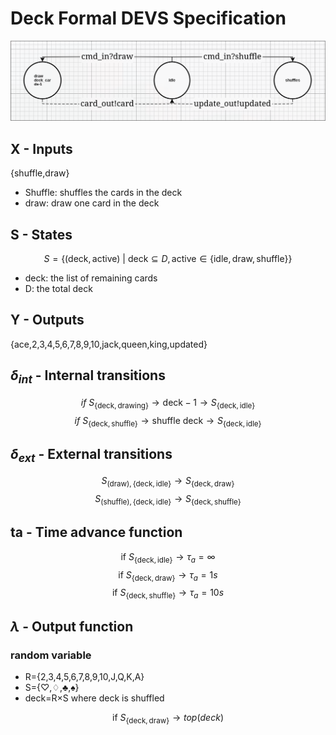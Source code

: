 # Deck Formal DEVS Specification
![deck model](deck.png)

## X - Inputs
{shuffle,draw}
- Shuffle: shuffles the cards in the deck
- draw: draw one card in the deck
## S - States

$$ S = \{(\text{deck},\text{active})\ |\ \text{deck} \subseteq D, \text{active} \in \{\text{idle},\text{draw},\text{shuffle}\}\} $$
- deck: the list of remaining cards
- D: the total deck
## Y - Outputs
{ace,2,3,4,5,6,7,8,9,10,jack,queen,king,updated}

## $\delta_{int}$ - Internal transitions
$$ if\ S_{\{\text{deck},\text{drawing}\}} \rightarrow \text{deck} - 1 \rightarrow S_{\{\text{deck},\text{idle}\}}$$ 
$$ if\ S_{\{\text{deck},\text{shuffle}\}} \rightarrow \text{shuffle deck} \rightarrow S_{\{\text{deck},\text{idle}\}}$$
## $\delta_{ext}$ - External transitions
$$ S_{(\text{draw}),\{\text{deck},\text{idle}\}} \rightarrow S_{\{\text{deck},\text{draw}\}} $$
$$ S_{(\text{shuffle}),\{\text{deck},\text{idle}\}} \rightarrow S_{\{\text{deck},\text{shuffle}\}} $$
## ta - Time advance function
$$ \text{if}\ S_{\{\text{deck},\text{idle}\}} \rightarrow \tau_a = \infty $$
$$ \text{if}\ S_{\{\text{deck},\text{draw}\}} \rightarrow \tau_a = 1s $$
$$ \text{if}\ S_{\{\text{deck},\text{shuffle}\}} \rightarrow \tau_a = 10s $$

## $\lambda$ - Output function
### random variable
- R={2,3,4,5,6,7,8,9,10,J,Q,K,A}
- S={♡,♢,♣,♠}
- deck=R×S
where deck is shuffled


$$ \text{if}\ S_{\{\text{deck},\text{draw}\}} \rightarrow top(deck)$$


